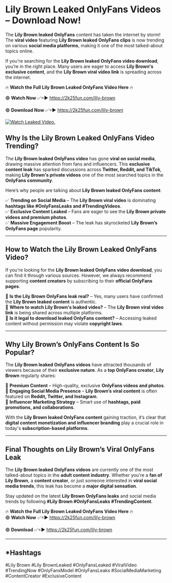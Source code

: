 # Lily Brown Leaked OnlyFans Videos – Download Now!

The **Lily Brown leaked OnlyFans** content has taken the internet by storm! The **viral video** featuring **Lily Brown leaked OnlyFans clips** is now trending on various **social media platforms**, making it one of the most talked-about topics online.  

If you're searching for the **Lily Brown leaked OnlyFans video download**, you’re in the right place. Many users are eager to access **Lily Brown's exclusive content**, and the **Lily Brown viral video link** is spreading across the internet.  

🔥 **Watch the Full Lily Brown Leaked OnlyFans Video Here** 🔥  

🟢 **Watch Now** ✅=► https://2k25fun.com/lily-brown

🟢 **Download Now** ✅=► https://2k25fun.com/lily-brown

[![Watch Leaked Video.](https://miro.medium.com/v2/resize:fit:828/format:webp/1*cilzJN44JGOrTw9NJCrNHA.gif "Watch Leaked Video")](https://2k25fun.com/lily-brown)

## **Why Is the Lily Brown Leaked OnlyFans Video Trending?**  

The **Lily Brown leaked OnlyFans video** has gone **viral on social media**, drawing massive attention from fans and influencers. This **exclusive content leak** has sparked discussions across **Twitter, Reddit, and TikTok**, making **Lily Brown's private videos** one of the most searched topics in the **OnlyFans community**.  

Here’s why people are talking about **Lily Brown leaked OnlyFans content**:  

✅ **Trending on Social Media** – The **Lily Brown viral video** is dominating **hashtags like #OnlyFansLeaks and #TrendingVideos**.  
✅ **Exclusive Content Leaked** – Fans are eager to see the **Lily Brown private videos and premium photos**.  
✅ **Massive Engagement Boost** – The leak has skyrocketed **Lily Brown’s OnlyFans page** popularity.  

---

## **How to Watch the Lily Brown Leaked OnlyFans Video?**  

If you're looking for the **Lily Brown leaked OnlyFans video download**, you can find it through various sources. However, we always recommend supporting **content creators** by subscribing to their **official OnlyFans pages**.  

🔹 **Is the Lily Brown OnlyFans leak real?** – Yes, many users have confirmed the **Lily Brown leaked content** is authentic.  
🔹 **Where to watch Lily Brown's leaked video?** – The **Lily Brown viral video link** is being shared across multiple platforms.  
🔹 **Is it legal to download leaked OnlyFans content?** – Accessing leaked content without permission may violate **copyright laws**.  

---

## **Why Lily Brown’s OnlyFans Content Is So Popular?**  

The **Lily Brown leaked OnlyFans videos** have attracted thousands of viewers because of their **exclusive nature**. As a **top OnlyFans creator**, **Lily Brown** regularly shares:  

📌 **Premium Content** – High-quality, exclusive **OnlyFans videos and photos**.  
📌 **Engaging Social Media Presence** – **Lily Brown’s viral content** is often featured on **Reddit, Twitter, and Instagram**.  
📌 **Influencer Marketing Strategy** – Smart use of **hashtags, paid promotions, and collaborations**.  

With the **Lily Brown leaked OnlyFans content** gaining traction, it’s clear that **digital content monetization and influencer branding** play a crucial role in today's **subscription-based platforms**.  

---

## **Final Thoughts on Lily Brown’s Viral OnlyFans Leak**  

The **Lily Brown leaked OnlyFans videos** are currently one of the most talked-about topics in the **adult content industry**. Whether you're a **fan of Lily Brown**, a **content creator**, or just someone interested in **viral social media trends**, this leak has become a **major digital sensation**.  

Stay updated on the latest **Lily Brown OnlyFans leaks** and social media trends by following **#Lily Brown #OnlyFansLeaks #TrendingContent**.  

🔥 **Watch the Full Lily Brown Leaked OnlyFans Video Here** 🔥  
🟢 **Watch Now** ✅=► https://2k25fun.com/lily-brown

🟢 **Download** ✅=► https://2k25fun.com/lily-brown

---

## *Hashtags
#Lily Brown #Lily BrownLeaked #OnlyFansLeaked #ViralVideo #TrendingNow #OnlyFansModel #OnlyFansLeaks #SocialMediaMarketing #ContentCreator #ExclusiveContent  